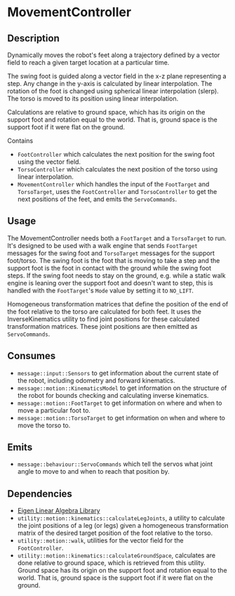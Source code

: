 # MovementController

## Description

Dynamically moves the robot's feet along a trajectory defined by a vector field to reach a given target location at a particular time.

The swing foot is guided along a vector field in the x-z plane representing a step. Any change in the y-axis is calculated by linear interpolation. The rotation of the foot is changed using spherical linear interpolation (slerp). The torso is moved to its position using linear interpolation.

Calculations are relative to ground space, which has its origin on the support foot and rotation equal to the world. That is, ground space is the support foot if it were flat on the ground.

Contains

- `FootController` which calculates the next position for the swing foot using the vector field.
- `TorsoController` which calculates the next position of the torso using linear interpolation.
- `MovementController` which handles the input of the `FootTarget` and `TorsoTarget`, uses the `FootController` and `TorsoController` to get the next positions of the feet, and emits the `ServoCommands`.

## Usage

The MovementController needs both a `FootTarget` and a `TorsoTarget` to run. It's designed to be used with a walk engine that sends `FootTarget` messages for the swing foot and `TorsoTarget` messages for the support foot/torso. The swing foot is the foot that is moving to take a step and the support foot is the foot in contact with the ground while the swing foot steps. If the swing foot needs to stay on the ground, e.g. while a static walk engine is leaning over the support foot and doesn't want to step, this is handled with the `FootTarget`'s `Mode` value by setting it to `NO_LIFT`.

Homogeneous transformation matrices that define the position of the end of the foot relative to the torso are calculated for both feet. It uses the InverseKinematics utility to find joint positions for these calculated transformation matrices. These joint positions are then emitted as `ServoCommands`.

## Consumes

- `message::input::Sensors` to get information about the current state of the robot, including odometry and forward kinematics.
- `message::motion::KinematicsModel` to get information on the structure of the robot for bounds checking and calculating inverse kinematics.
- `message::motion::FootTarget` to get information on where and when to move a particular foot to.
- `message::motion::TorsoTarget` to get information on when and where to move the torso to.

## Emits

- `message::behaviour::ServoCommands` which tell the servos what joint angle to move to and when to reach that position by.

## Dependencies

- [Eigen Linear Algebra Library](https://eigen.tuxfamily.org/index.php)
- `utility::motion::kinematics::calculateLegJoints`, a utility to calculate the joint positions of a leg (or legs) given a homogeneous transformation matrix of the desired target position of the foot relative to the torso.
- `utility::motion::walk`, utilities for the vector field for the `FootController`.
- `utility::motion::kinematics::calculateGroundSpace`, calculates are done relative to ground space, which is retrieved from this utility. Ground space has its origin on the support foot and rotation equal to the world. That is, ground space is the support foot if it were flat on the ground.
